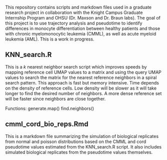 This repository contains scripts and markdown files used in a graduate research project in collaboration with the Knight Campus Graduate Internship Program and OHSU (Dr. Maxson and Dr. Braun labs). The goal of this project is to use trajectory analysis and pseudotime to identify differences in monocyte differentiation between healthy patients and those with chronic myelomonocytic leukemia (CMML), as well as acute myeloid leukemia (AML). This is a work in progress. 

## KNN_search.R

This is a *k* nearest neighbor search script which improves speeds by mapping reference cell UMAP values to a matrix and using the query UMAP values to search the matrix for the nearest reference neighbors in a spiral search pattern. This approach is fast but memory intensive. Time depends on the density of reference cells. Low density will be slower as it will take longer to find the desired number of neighbors. A more dense reference set will be faster since neighbors are close together. 

Functions:
generate.map()
find.neighbors()


## cmml_cord_bio_reps.Rmd      

This is a markdown file summarizing the simulation of biological replicates from normal and poisson distributions based on the CMML and cord pseudotime values estimated from the KNN_search.R script. It also includes simulated biological replicates from the pseudotime values themselves. 
